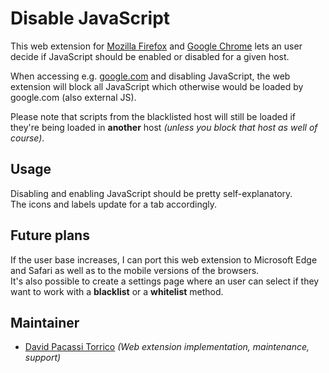 # Disable JavaScript
This web extension for [Mozilla Firefox](https://www.mozilla.org/firefox/new/) and [Google Chrome](https://www.google.com/chrome/browser/desktop/index.html)
lets an user decide if JavaScript should be enabled or disabled for a given host.  

When accessing e.g. [google.com](https://www.google.com/) and disabling JavaScript, the web extension will block all JavaScript
which otherwise would be loaded by google.com (also external JS).  

Please note that scripts from the blacklisted host will still be loaded if they're being loaded in **another**
host _(unless you block that host as well of course)_.

## Usage
Disabling and enabling JavaScript should be pretty self-explanatory.  
The icons and labels update for a tab accordingly.

## Future plans
If the user base increases, I can port this web extension to Microsoft Edge and Safari as well as to
the mobile versions of the browsers.  
It's also possible to create a settings page where an user can select if they want to work with a
**blacklist** or a **whitelist** method. 

## Maintainer
- [David Pacassi Torrico](https://pacassi.ch/) _(Web extension implementation, maintenance, support)_
